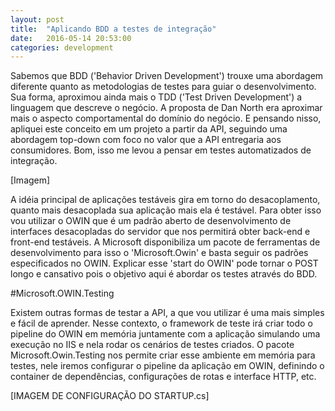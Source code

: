 ```yaml
---
layout: post
title:  "Aplicando BDD a testes de integração"
date:   2016-05-14 20:53:00
categories: development
---
```


Sabemos que BDD ('Behavior Driven Development') trouxe uma abordagem diferente quanto as metodologias de testes para guiar o desenvolvimento. Sua forma, aproximou ainda mais o TDD ('Test Driven Development') a linguagem que descreve o negócio. A proposta de Dan North era aproximar mais o aspecto comportamental do domínio do negócio. E pensando nisso, apliquei este conceito em um projeto a partir da API, seguindo uma abordagem top-down com foco no valor que a API entregaria aos consumidores. Bom, isso me levou a pensar em testes automatizados de integração.

[Imagem]

A idéia principal de aplicações testáveis gira em torno do desacoplamento, quanto mais desacoplada sua aplicação mais ela é testável. Para obter isso vou utilizar o OWIN que é um padrão aberto de desenvolvimento de interfaces desacopladas do servidor que nos permitirá obter back-end e front-end testáveis. A Microsoft disponibiliza um pacote de ferramentas de desenvolvimento para isso o 'Microsoft.Owin' e basta seguir os padrões especificados no OWIN. Explicar esse 'start do OWIN' pode tornar o POST longo e cansativo pois o objetivo aqui é abordar os testes através do BDD.

#Microsoft.OWIN.Testing

Existem outras formas de testar a API, a que vou utilizar é uma mais simples e fácil de aprender. Nesse contexto, o framework de teste irá criar todo o pipeline do OWIN em memória juntamente com a aplicação simulando uma execução no IIS e nela rodar os cenários de testes criados. O pacote Microsoft.Owin.Testing nos permite criar esse ambiente em memória para testes, nele iremos configurar o pipeline da aplicação em OWIN, definindo o container de dependências, configurações de rotas e interface HTTP, etc.

[IMAGEM DE CONFIGURAÇÃO DO STARTUP.cs]

